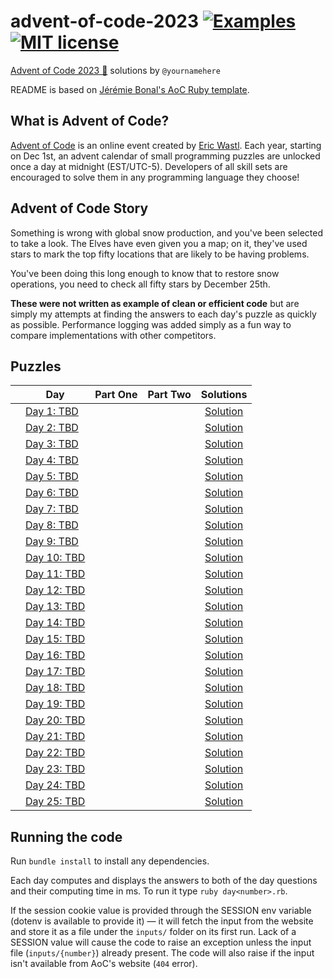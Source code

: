 # advent-of-code-2023 [![Examples](../../actions/workflows/examples.yml/badge.svg)](../../actions/workflows/examples.yml) [![MIT license](https://img.shields.io/badge/License-MIT-blue.svg)](https://opensource.org/licenses/MIT)

[Advent of Code 2023 🎄](https://adventofcode.com/year/2023) solutions by `@yournamehere`

README is based on [Jérémie Bonal's AoC Ruby template](https://github.com/aquaj/adventofcode-template).

## What is Advent of Code?
[Advent of Code](http://adventofcode.com) is an online event created by [Eric Wastl](https://twitter.com/ericwastl).
Each year, starting on Dec 1st, an advent calendar of small programming puzzles are unlocked once a day at midnight
(EST/UTC-5). Developers of all skill sets are encouraged to solve them in any programming language they choose!

## Advent of Code Story

Something is wrong with global snow production, and you've been selected to take a look. The Elves have even given you a map; on it, they've used stars to mark the top fifty locations that are likely to be having problems.

You've been doing this long enough to know that to restore snow operations, you need to check all fifty stars by December 25th.

**These were not written as example of clean or efficient code** but are simply my attempts at finding the answers to
each day's puzzle as quickly as possible. Performance logging was added simply as a fun way to compare implementations
with other competitors.

## Puzzles

<!-- On-hand emojis: ⏳ ✔ 🌟 -->
|       | Day                                                 | Part One | Part Two | Solutions
| :---: | ---                                                 |  :---:   |  :---:   | :---:
|       | [Day 1: TBD](https://adventofcode.com/2023/day/1)   |          |          | [Solution](day-01.rb)
|       | [Day 2: TBD](https://adventofcode.com/2023/day/2)   |          |          | [Solution](day-02.rb)
|       | [Day 3: TBD](https://adventofcode.com/2023/day/3)   |          |          | [Solution](day-03.rb)
|       | [Day 4: TBD](https://adventofcode.com/2023/day/4)   |          |          | [Solution](day-04.rb)
|       | [Day 5: TBD](https://adventofcode.com/2023/day/5)   |          |          | [Solution](day-05.rb)
|       | [Day 6: TBD](https://adventofcode.com/2023/day/6)   |          |          | [Solution](day-06.rb)
|       | [Day 7: TBD](https://adventofcode.com/2023/day/7)   |          |          | [Solution](day-07.rb)
|       | [Day 8: TBD](https://adventofcode.com/2023/day/8)   |          |          | [Solution](day-08.rb)
|       | [Day 9: TBD](https://adventofcode.com/2023/day/9)   |          |          | [Solution](day-09.rb)
|       | [Day 10: TBD](https://adventofcode.com/2023/day/10) |          |          | [Solution](day-10.rb)
|       | [Day 11: TBD](https://adventofcode.com/2023/day/11) |          |          | [Solution](day-11.rb)
|       | [Day 12: TBD](https://adventofcode.com/2023/day/12) |          |          | [Solution](day-12.rb)
|       | [Day 13: TBD](https://adventofcode.com/2023/day/13) |          |          | [Solution](day-13.rb)
|       | [Day 14: TBD](https://adventofcode.com/2023/day/14) |          |          | [Solution](day-14.rb)
|       | [Day 15: TBD](https://adventofcode.com/2023/day/15) |          |          | [Solution](day-15.rb)
|       | [Day 16: TBD](https://adventofcode.com/2023/day/16) |          |          | [Solution](day-16.rb)
|       | [Day 17: TBD](https://adventofcode.com/2023/day/17) |          |          | [Solution](day-17.rb)
|       | [Day 18: TBD](https://adventofcode.com/2023/day/18) |          |          | [Solution](day-18.rb)
|       | [Day 19: TBD](https://adventofcode.com/2023/day/19) |          |          | [Solution](day-19.rb)
|       | [Day 20: TBD](https://adventofcode.com/2023/day/20) |          |          | [Solution](day-20.rb)
|       | [Day 21: TBD](https://adventofcode.com/2023/day/21) |          |          | [Solution](day-21.rb)
|       | [Day 22: TBD](https://adventofcode.com/2023/day/22) |          |          | [Solution](day-22.rb)
|       | [Day 23: TBD](https://adventofcode.com/2023/day/23) |          |          | [Solution](day-23.rb)
|       | [Day 24: TBD](https://adventofcode.com/2023/day/24) |          |          | [Solution](day-24.rb)
|       | [Day 25: TBD](https://adventofcode.com/2023/day/25) |          |          | [Solution](day-25.rb)

## Running the code

Run `bundle install` to install any dependencies.

Each day computes and displays the answers to both of the day questions and their computing time in ms. To run it type `ruby day<number>.rb`.

If the session cookie value is provided through the SESSION env variable (dotenv is available to provide it) — it will
fetch the input from the website and store it as a file under the `inputs/` folder on its first run.
Lack of a SESSION value will cause the code to raise an exception unless the input file (`inputs/{number}`) already
present. The code will also raise if the input isn't available from AoC's website (`404` error).
